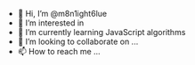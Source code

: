 - 👋 Hi, I’m @m8n1ight6lue
- 👀 I’m interested in 
- 🌱 I’m currently learning JavaScript algorithms
- 💞️ I’m looking to collaborate on ...
- 📫 How to reach me ...

<!---
m8n1ight6lue/m8n1ight6lue is a ✨ special ✨ repository because its `README.md` (this file) appears on your GitHub profile.
You can click the Preview link to take a look at your changes.
--->
